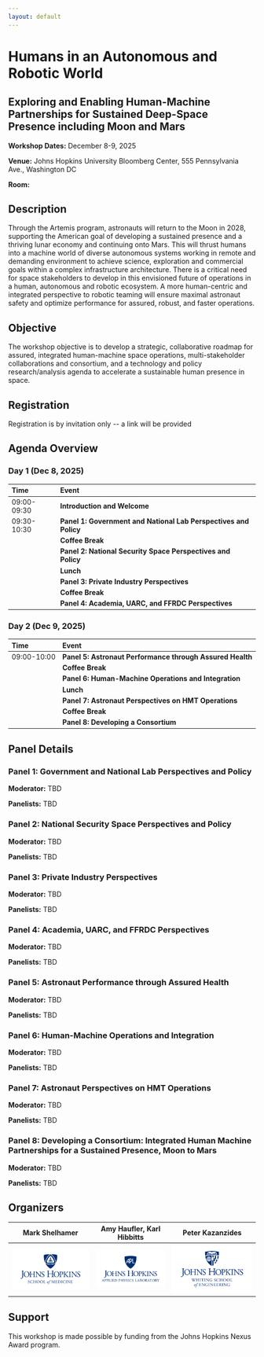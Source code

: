 ```yaml
---
layout: default
---
```


# Humans in an Autonomous and Robotic World

## Exploring and Enabling Human-Machine Partnerships for Sustained Deep-Space Presence including Moon and Mars

**Workshop Dates:**  December 8-9, 2025

**Venue:** Johns Hopkins University Bloomberg Center, 555 Pennsylvania Ave., Washington DC

**Room:** 

## Description

Through the Artemis program, astronauts will return to the Moon in 2028, supporting the American goal of
developing a sustained presence and a thriving lunar economy and continuing onto Mars.
This will thrust humans into a machine world of diverse autonomous systems working in remote and demanding
environment to achieve science, exploration and commercial goals within a complex infrastructure architecture.
There is a critical need for space stakeholders to develop in this envisioned future of operations in a human,
autonomous and robotic ecosystem. A more human-centric and integrated perspective to robotic teaming will
ensure maximal astronaut safety and optimize performance for assured, robust, and faster operations.

## Objective

The workshop objective is to develop a strategic, collaborative roadmap for assured, integrated
human-machine space operations, multi-stakeholder collaborations and consortium, and a technology and
policy research/analysis agenda to accelerate a sustainable human presence in space.

## Registration

Registration is by invitation only -- a link will be provided

## Agenda Overview

### Day 1 (Dec 8, 2025)

| Time        | Event                                                     |
|:------------|:----------------------------------------------------------|
| 09:00-09:30 | **Introduction and Welcome**                              |
| 09:30-10:30 | **Panel 1: Government and National Lab Perspectives and Policy**     |
|             | **Coffee Break**                                          |
|             | **Panel 2: National Security Space Perspectives and Policy**          |
|             | **Lunch**                                                 |
|             | **Panel 3: Private Industry Perspectives**                |
|             | **Coffee Break**                                          |
|             | **Panel 4: Academia, UARC, and FFRDC Perspectives**       |

### Day 2 (Dec 9, 2025)

| Time        | Event                                                     |
|:------------|:----------------------------------------------------------|
| 09:00-10:00 | **Panel 5: Astronaut Performance through Assured Health** |
|             | **Coffee Break**                                          |
|             | **Panel 6: Human-Machine Operations and Integration**     |
|             | **Lunch**                                                 |
|             | **Panel 7: Astronaut Perspectives on HMT Operations**     |
|             | **Coffee Break**                                          |
|             | **Panel 8: Developing a Consortium**                      |

## Panel Details

### Panel 1: Government and National Lab Perspectives and Policy

**Moderator:** TBD

**Panelists:** TBD

### Panel 2: National Security Space Perspectives and Policy

**Moderator:** TBD

**Panelists:** TBD

### Panel 3: Private Industry Perspectives

**Moderator:** TBD

**Panelists:** TBD

### Panel 4: Academia, UARC, and FFRDC Perspectives

**Moderator:** TBD

**Panelists:** TBD

### Panel 5: Astronaut Performance through Assured Health

**Moderator:** TBD

**Panelists:** TBD

### Panel 6: Human-Machine Operations and Integration

**Moderator:** TBD

**Panelists:** TBD

### Panel 7: Astronaut Perspectives on HMT Operations

**Moderator:** TBD

**Panelists:** TBD

### Panel 8: Developing a Consortium: Integrated Human Machine Partnerships for a Sustained Presence, Moon to Mars

**Moderator:** TBD

**Panelists:** TBD

## Organizers

| Mark Shelhamer    |  Amy Haufler, Karl Hibbitts    | Peter Kazanzides    |
|:-----------------:|:------------------------------:|:-------------------:|
| ![](images/SOM.logos.rgb_vertical.blue.png) | ![](images/APL.logos_vertical.blue.png) | ![](images/WSE.logo.rgb_vertical.blue.png) |


## Support

This workshop is made possible by funding from the Johns Hopkins Nexus Award program.
